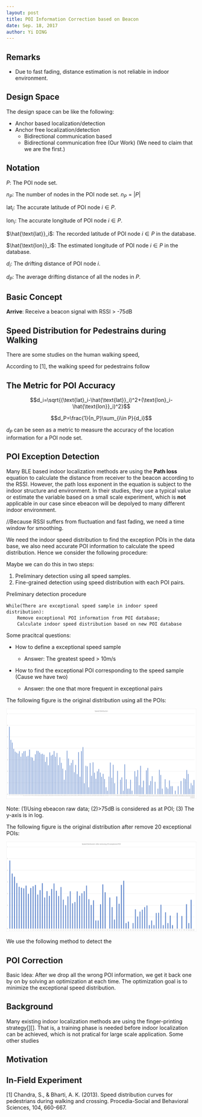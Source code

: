 ```yaml
--- 
layout: post
title: POI Information Correction based on Beacon
date: Sep. 18, 2017
author: Yi DING
---
```

[comment]: # (The math equation in this post is for latex and can be viewed in Visual Studio Code)

[comment]: # (This post composite the POI Correction Section)


## Remarks
* Due to fast fading, distance estimation is not reliable in indoor environment.


## Design Space
The design space can be like the following:
* Anchor based localization/detection
* Anchor free localization/detection
    * Bidirectional communication based
    * Bidirectional communication free (Our Work) (We need to claim that we are the first.)

## Notation
$P$: The POI node set.

$n_P$: The number of nodes in the POI node set. $n_P=\left\lvert P \right\rvert$

$\text{lat}_i$: The accurate latitude of POI node $i\in P$.

$\text{lon}_i$: The accurate longitude of POI node $i\in P$.

$\hat{\text{lat}}_i$: The recorded latitude of POI node $i \in P$ in the database.

$\hat{\text{lon}}_i$: The estimated longitude of POI node $i \in P$ in the database.

$d_i$: The drifting distance of POI node $i$.

$d_P$: The average drifting distance of all the nodes in $P$.

## Basic Concept
**Arrive**: Receive a beacon signal with RSSI > -75dB

## Speed Distribution for Pedestrains during Walking
There are some studies on the human walking speed, 

According to [1], the walking speed for pedestrains follow


## The Metric for POI Accuracy
$$d_i=\sqrt{(\text{lat}_i-\hat{\text{lat}}_i)^2+(\text{lon}_i-\hat{\text{lon}}_i)^2}$$ 

$$d_P=\frac{1}{n_P}\sum_{i\in P}{d_i}$$

$d_P$ can be seen as a metric to measure the accuracy of the location information for a POI node set. 

## POI Exception Detection
[comment]: # (We need first define some metric to measure the exception)
Many BLE based indoor localization methods are using the **Path loss** equation to calculate the distance from receiver to the beacon according to the RSSI. However, the path loss exponent in the equation is subject to the indoor structure and environment. In their studies, they use a typical value or estimate the variable based on a small scale experiment, which is **not** applicable in our case since ebeacon will be depolyed to many different indoor environment.

//Because RSSI suffers from fluctuation and fast fading, we need a time window for smoothing.

We need the indoor speed distribution to find the exception POIs in the data base, we also need accurate POI information to calculate the speed distribution. Hence we consider the following procedure:

Maybe we can do this in two steps:

1. Preliminary detection using all speed samples.
2. Fine-grained detection using speed distribution with each POI pairs.

Preliminary detection procedure
```
While(There are exceptional speed sample in indoor speed distribution):
    Remove exceptional POI information from POI database;
    Calculate indoor speed distribution based on new POI database
```
Some pracitcal questions:
* How to define a exceptional speed sample
    * Answer: The greatest speed > 10m/s

* How to find the exceptional POI corresponding to the speed sample (Cause we have two)
    * Answer: the one that more frequent in exceptional pairs

The following figure is the original distribution using all the POIs:
<p align = "center">
<img src="figures/speed-distribution-all-original.png"  alt="walking-speed-clairvoyant">
</p>

Note: (1)Using ebeacon raw data; (2)>75dB is considered as at POI; (3) The y-axis is in log.

The following figure is the original distribution after remove 20 exceptional POIs:
<p align = "center">
<img src="figures/speed-distribution-after-removing-20.png"  alt="walking-speed-clairvoyant">
</p>


We use the following method to detect the 



## POI Correction
Basic Idea:
After we drop all the wrong POI information, we get it back one by on by solving an optimization at each time. The optimization goal is to minimize the exceptional speed distribution.



## Background
Many existing indoor localization methods are using the finger-printing strategy[][]. That is, a training phase is needed before indoor localization can be achieved, which is not pratical for large scale application. Some other studies 


## Motivation
[comment]: # (It will be better to have a small example and some figures)




## In-Field Experiment


[1] Chandra, S., & Bharti, A. K. (2013). Speed distribution curves for pedestrians during walking and crossing. Procedia-Social and Behavioral Sciences, 104, 660-667.